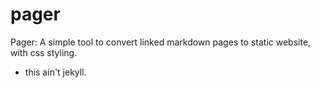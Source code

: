 # pager
Pager: A simple tool to convert linked markdown pages to static website, with css styling.
- this ain't jekyll.

